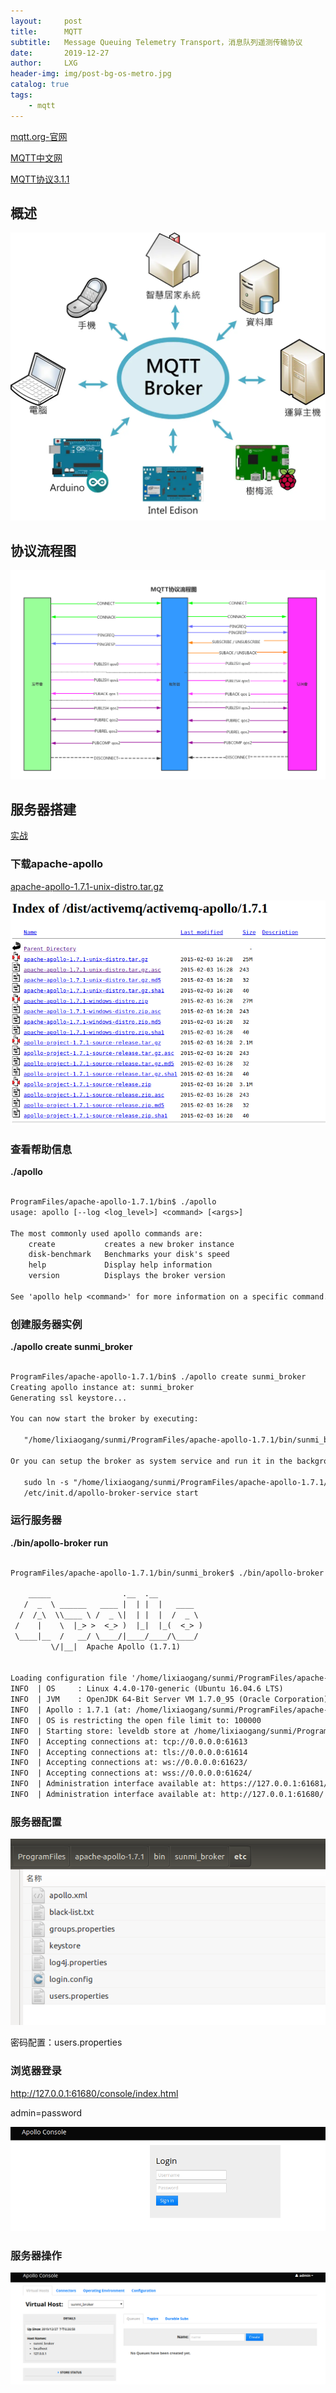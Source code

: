 ```yaml
---
layout:     post
title:      MQTT
subtitle:   Message Queuing Telemetry Transport，消息队列遥测传输协议
date:       2019-12-27
author:     LXG
header-img: img/post-bg-os-metro.jpg
catalog: true
tags:
    - mqtt
---
```


[mqtt.org-官网](http://mqtt.org/)

[MQTT中文网](http://mqtt.p2hp.com/)

[MQTT协议3.1.1](https://mcxiaoke.gitbook.io/mqtt/)

## 概述

![mqtt_concept](/images/mqtt/mqtt_concept.webp)

## 协议流程图

![mqtt_process](/images/mqtt/mqtt_process.png)

## 服务器搭建

[实战](https://www.jianshu.com/p/73436a5cf855)

### 下载apache-apollo

[apache-apollo-1.7.1-unix-distro.tar.gz](http://archive.apache.org/dist/activemq/activemq-apollo/1.7.1/)

![apollo_download](/images/mqtt/apollo_download.png)

### 查看帮助信息

**./apollo**

```txt

ProgramFiles/apache-apollo-1.7.1/bin$ ./apollo
usage: apollo [--log <log_level>] <command> [<args>]

The most commonly used apollo commands are:
    create           creates a new broker instance
    disk-benchmark   Benchmarks your disk's speed
    help             Display help information
    version          Displays the broker version

See 'apollo help <command>' for more information on a specific command.

```

### 创建服务器实例

**./apollo create sunmi_broker**

```txt

ProgramFiles/apache-apollo-1.7.1/bin$ ./apollo create sunmi_broker
Creating apollo instance at: sunmi_broker
Generating ssl keystore...

You can now start the broker by executing:

   "/home/lixiaogang/sunmi/ProgramFiles/apache-apollo-1.7.1/bin/sunmi_broker/bin/apollo-broker" run

Or you can setup the broker as system service and run it in the background:

   sudo ln -s "/home/lixiaogang/sunmi/ProgramFiles/apache-apollo-1.7.1/bin/sunmi_broker/bin/apollo-broker-service" /etc/init.d/
   /etc/init.d/apollo-broker-service start

```

### 运行服务器

**./bin/apollo-broker run**

```txt

ProgramFiles/apache-apollo-1.7.1/bin/sunmi_broker$ ./bin/apollo-broker run

    _____                .__  .__
   /  _  \ ______   ____ |  | |  |   ____
  /  /_\  \\____ \ /  _ \|  | |  |  /  _ \
 /    |    \  |_> >  <_> )  |_|  |_(  <_> )
 \____|__  /   __/ \____/|____/____/\____/
         \/|__|  Apache Apollo (1.7.1)


Loading configuration file '/home/lixiaogang/sunmi/ProgramFiles/apache-apollo-1.7.1/bin/sunmi_broker/etc/apollo.xml'.
INFO  | OS     : Linux 4.4.0-170-generic (Ubuntu 16.04.6 LTS)
INFO  | JVM    : OpenJDK 64-Bit Server VM 1.7.0_95 (Oracle Corporation)
INFO  | Apollo : 1.7.1 (at: /home/lixiaogang/sunmi/ProgramFiles/apache-apollo-1.7.1)
INFO  | OS is restricting the open file limit to: 100000
INFO  | Starting store: leveldb store at /home/lixiaogang/sunmi/ProgramFiles/apache-apollo-1.7.1/bin/sunmi_broker/data
INFO  | Accepting connections at: tcp://0.0.0.0:61613
INFO  | Accepting connections at: tls://0.0.0.0:61614
INFO  | Accepting connections at: ws://0.0.0.0:61623/
INFO  | Accepting connections at: wss://0.0.0.0:61624/
INFO  | Administration interface available at: https://127.0.0.1:61681/
INFO  | Administration interface available at: http://127.0.0.1:61680/

```

### 服务器配置

![mqtt_etc](/images/mqtt/mqtt_etc.png)

密码配置：users.properties

### 浏览器登录

http://127.0.0.1:61680/console/index.html

admin=password

![apolo_login](/images/mqtt/apolo_login.png)

### 服务器操作

![apollo_server](/images/mqtt/apollo_server.png)



